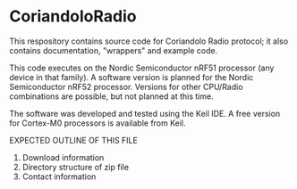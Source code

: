 # CoriandoloRadio
This respository contains source code for Coriandolo Radio protocol; it also contains documentation, "wrappers" and example code.

This code executes on the Nordic Semiconductor nRF51 processor (any device in that family).  A software version is planned for the Nordic Semiconductor nRF52 processor.  Versions for other CPU/Radio combinations are possible, but not planned at this time.

The software was developed and tested using the Keil IDE.  A free version for Cortex-M0 processors is available from Keil.


EXPECTED OUTLINE OF THIS FILE
1) Download information
2) Directory structure of zip file
3) Contact information
